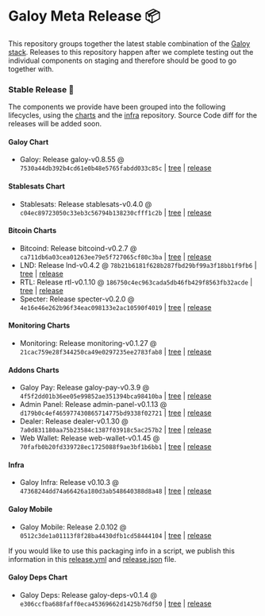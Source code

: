 # Galoy Meta Release 📦

This repository groups together the latest stable combination of the [Galoy stack](https://github.com/GaloyMoney/awesome-galoy#tech-components). 
Releases to this repository happen after we complete testing out the individual components on staging and therefore should be good to go together with.

### Stable Release 🎉

The components we provide have been grouped into the following lifecycles, using the [charts](https://github.com/GaloyMoney/charts) and the [infra](https://github.com/GaloyMoney/galoy-infra) repository. 
Source Code diff for the releases will be added soon.

#### Galoy Chart
- Galoy: Release galoy-v0.8.55 @ `7530a44db392b4cd61e0b48e5765fabdd033c85c` | [tree](https://github.com/GaloyMoney/charts/tree/7530a44db392b4cd61e0b48e5765fabdd033c85c/charts/galoy) | [release](https://github.com/GaloyMoney/charts/releases/tag/galoy-v0.8.55)

#### Stablesats Chart
- Stablesats: Release stablesats-v0.4.0 @ `c04ec89723050c33eb3c56794b138230cfff1c2b` | [tree](https://github.com/GaloyMoney/charts/tree/c04ec89723050c33eb3c56794b138230cfff1c2b/charts/stablesats) | [release](https://github.com/GaloyMoney/charts/releases/tag/stablesats-v0.4.0)

#### Bitcoin Charts
- Bitcoind: Release bitcoind-v0.2.7 @ `ca711db6a03cea01263ee79e5f727065cf80c3ba` | [tree](https://github.com/GaloyMoney/charts/tree/ca711db6a03cea01263ee79e5f727065cf80c3ba/charts/bitcoind) | [release](https://github.com/GaloyMoney/charts/releases/tag/bitcoind-v0.2.7)
- LND: Release lnd-v0.4.2 @ `78b21b6181f628b287fbd29bf99a3f18bb1f9fb6` | [tree](https://github.com/GaloyMoney/charts/tree/78b21b6181f628b287fbd29bf99a3f18bb1f9fb6/charts/lnd) | [release](https://github.com/GaloyMoney/charts/releases/tag/lnd-v0.4.2)
- RTL: Release rtl-v0.1.10 @ `186750c4ec963cada5db46fb429f8563fb32acde` | [tree](https://github.com/GaloyMoney/charts/tree/186750c4ec963cada5db46fb429f8563fb32acde/charts/rtl) | [release](https://github.com/GaloyMoney/charts/releases/tag/rtl-v0.1.10)
- Specter: Release specter-v0.2.0 @ `4e16e46e262b96f34eac098133e2ac10590f4019` | [tree](https://github.com/GaloyMoney/charts/tree/4e16e46e262b96f34eac098133e2ac10590f4019/charts/specter) | [release](https://github.com/GaloyMoney/charts/releases/tag/specter-v0.2.0)

#### Monitoring Charts
- Monitoring: Release monitoring-v0.1.27 @ `21cac759e28f344250ca49e0297235ee2783fab8` | [tree](https://github.com/GaloyMoney/charts/tree/21cac759e28f344250ca49e0297235ee2783fab8/charts/monitoring) | [release](https://github.com/GaloyMoney/charts/releases/tag/monitoring-v0.1.27)

#### Addons Charts
- Galoy Pay: Release galoy-pay-v0.3.9 @ `4f5f2dd01b36ee05e99852ae351394bca98410ba` | [tree](https://github.com/GaloyMoney/charts/tree/4f5f2dd01b36ee05e99852ae351394bca98410ba/charts/galoy-pay) | [release](https://github.com/GaloyMoney/charts/releases/tag/galoy-pay-v0.3.9)
- Admin Panel: Release admin-panel-v0.1.13 @ `d179b0c4ef465977430865714775bd9338f02721` | [tree](https://github.com/GaloyMoney/charts/tree/d179b0c4ef465977430865714775bd9338f02721/charts/admin-panel) | [release](https://github.com/GaloyMoney/charts/releases/tag/admin-panel-v0.1.13)
- Dealer: Release dealer-v0.1.30 @ `7a0d831180aa75b23584c1387f03918c5ac257b2` | [tree](https://github.com/GaloyMoney/charts/tree/7a0d831180aa75b23584c1387f03918c5ac257b2/charts/dealer) | [release](https://github.com/GaloyMoney/charts/releases/tag/dealer-v0.1.30)
- Web Wallet: Release web-wallet-v0.1.45 @ `70fafb0b20fd339728ec1725088f9ae3bf1b6bb1` | [tree](https://github.com/GaloyMoney/charts/tree/70fafb0b20fd339728ec1725088f9ae3bf1b6bb1/charts/web-wallet) | [release](https://github.com/GaloyMoney/charts/releases/tag/web-wallet-v0.1.45)

#### Infra

- Galoy Infra: Release v0.10.3 @ `47368244dd74a66426a180d3ab548640388d8a48` | [tree](https://github.com/GaloyMoney/galoy-infra/tree/47368244dd74a66426a180d3ab548640388d8a48) | [release](https://github.com/GaloyMoney/galoy-infra/releases/tag/v0.10.3)

#### Galoy Mobile

- Galoy Mobile: Release 2.0.102 @ `0512c3de1a01113f8f28ba4430dfb1cd58444104` | [tree](https://github.com/GaloyMoney/galoy-mobile/tree/0512c3de1a01113f8f28ba4430dfb1cd58444104) | [release](https://github.com/GaloyMoney/galoy-mobile/releases/tag/2.0.102)

If you would like to use this packaging info in a script, we publish this information in this [release.yml](./release.yml) and [release.json](./release.json) file.

#### Galoy Deps Chart
- Galoy Deps: Release galoy-deps-v0.1.4 @ `e306ccfba688faff0eca45369662d1425b76df50` | [tree](https://github.com/GaloyMoney/charts/tree/e306ccfba688faff0eca45369662d1425b76df50/charts/galoy-deps) | [release](https://github.com/GaloyMoney/charts/releases/tag/galoy-deps-v0.1.4)
